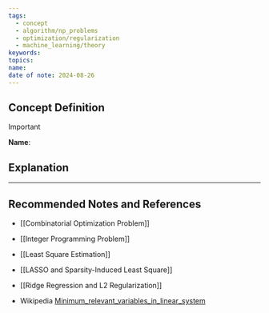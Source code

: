 ```yaml
---
tags:
  - concept
  - algorithm/np_problems
  - optimization/regularization
  - machine_learning/theory
keywords: 
topics: 
name: 
date of note: 2024-08-26
---
```


## Concept Definition

>[!important]
>**Name**: 



## Explanation





-----------
##  Recommended Notes and References


- [[Combinatorial Optimization Problem]]
- [[Integer Programming Problem]]

- [[Least Square Estimation]]
- [[LASSO and Sparsity-Induced Least Square]]
- [[Ridge Regression and L2 Regularization]]

- Wikipedia [Minimum_relevant_variables_in_linear_system](https://en.wikipedia.org/wiki/Minimum_relevant_variables_in_linear_system)
